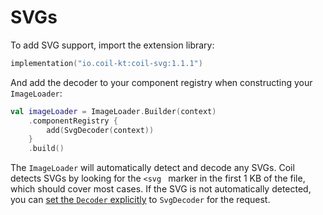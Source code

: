 # SVGs

To add SVG support, import the extension library:

```kotlin
implementation("io.coil-kt:coil-svg:1.1.1")
```

And add the decoder to your component registry when constructing your `ImageLoader`:

```kotlin
val imageLoader = ImageLoader.Builder(context)
    .componentRegistry {
        add(SvgDecoder(context))
    }
    .build()
```

The `ImageLoader` will automatically detect and decode any SVGs. Coil detects SVGs by looking for the `<svg ` marker in the first 1 KB of the file, which should cover most cases. If the SVG is not automatically detected, you can [set the `Decoder` explicitly](../api/coil-base/coil.request/-image-request/-builder/decoder/) to `SvgDecoder` for the request.
